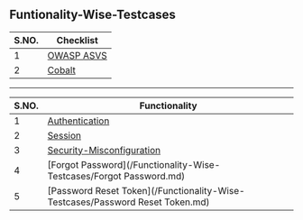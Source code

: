## Funtionality-Wise-Testcases
| S.NO. | Checklist |
| ------ | --------------- |
| 1 | [OWASP ASVS](https://owasp.org/www-project-application-security-verification-standard/)|
| 2 | [Cobalt](https://cobalt.io/vulnerability-wiki/)|

***

| S.NO. | Functionality |
| ------ | --------------- |
| 1 | [Authentication](/Functionality-Wise-Testcases/Authentication.md)|
| 2 | [Session](/Functionality-Wise-Testcases/Session.md)|
| 3 | [Security-Misconfiguration](/Functionality-Wise-Testcases/Security-Misconfiguration.md)|
| 4 | [Forgot Password](/Functionality-Wise-Testcases/Forgot Password.md)|
| 5 | [Password Reset Token](/Functionality-Wise-Testcases/Password Reset Token.md)|
